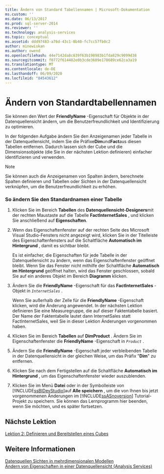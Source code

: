 ```yaml
---
title: Ändern von Standard Tabellennamen | Microsoft-Dokumentation
ms.custom: ''
ms.date: 06/13/2017
ms.prod: sql-server-2014
ms.reviewer: ''
ms.technology: analysis-services
ms.topic: conceptual
ms.assetid: ddd97483-a76d-43c1-8b40-fc7cc57fb0c2
author: minewiskan
ms.author: owend
ms.openlocfilehash: 44e7142da8c639f63b198983b1fda829c9099d38
ms.sourcegitcommit: f0772f614482e0b3cde3609e178689ce62ca3a19
ms.translationtype: MT
ms.contentlocale: de-DE
ms.lasthandoff: 06/09/2020
ms.locfileid: "84543612"
---
```

# <a name="modifying-default-table-names"></a>Ändern von Standardtabellennamen
  Sie können den Wert der **FriendlyName** -Eigenschaft für Objekte in der Datenquellensicht ändern, um die Benutzerfreundlichkeit und Identifizierung zu optimieren.  
  
 In der folgenden Aufgabe ändern Sie den Anzeigenamen jeder Tabelle in der Datenquellensicht, indem Sie die Präfixe**Dim**und**Fact**aus diesen Tabellen entfernen. Dadurch lassen sich der Cube und die Dimensionsobjekte (die Sie in der nächsten Lektion definieren) einfacher identifizieren und verwenden.  
  
> [!NOTE]  
>  Sie können auch die Anzeigenamen von Spalten ändern, berechnete Spalten definieren und Tabellen oder Sichten in der Datenquellensicht verknüpfen, um die Benutzerfreundlichkeit zu erhöhen.  
  
### <a name="to-modify-the-default-name-of-a-table"></a>So ändern Sie den Standardnamen einer Tabelle  
  
1.  Klicken Sie im Bereich **Tabellen** des **Datenquellensicht-Designers**mit der rechten Maustaste auf die Tabelle **FactInternetSales** , und klicken Sie anschließend auf **Eigenschaften**.  
  
2.  Wenn das Eigenschaftenfenster auf der rechten Seite des Microsoft Visual Studio-Fensters nicht angezeigt wird, klicken Sie in der Titelleiste des Eigenschaftenfensters auf die Schaltfläche **Automatisch im Hintergrund** , damit es sichtbar bleibt.  
  
     Es ist einfacher, die Eigenschaften für jede Tabelle in der Datenquellensicht zu ändern, wenn das Eigenschaftenfenster geöffnet bleibt. Wenn Sie das Fenster nicht mithilfe der Schaltfläche **Automatisch im Hintergrund** geöffnet halten, wird das Fenster geschlossen, sobald Sie auf ein anderes Objekt im Bereich **Diagramm** klicken.  
  
3.  Ändern Sie die **FriendlyName** -Eigenschaft für das **FactInternetSales** -Objekt in *`InternetSales`* .  
  
     Wenn Sie außerhalb der Zelle für die **FriendlyName** -Eigenschaft klicken, wird die Änderung angewendet. In der nächsten Lektion definieren Sie eine Measuregruppe, die auf dieser Faktentabelle basiert. Der Name der Faktentabelle lautet dann InternetSales statt FactInternetSales, weil Sie in dieser Lektion Änderungen vorgenommen haben.  
  
4.  Klicken Sie im Bereich **Tabellen** auf **DimProduct** . Ändern Sie im Eigenschaftenfenster die **FriendlyName** -Eigenschaft in *`Product`* .  
  
5.  Ändern Sie die **FriendlyName** -Eigenschaft jeder verbleibenden Tabelle in der Datenquellensicht in der gleichen Weise, um das Präfix "**Dim**" zu entfernen.  
  
6.  Klicken Sie nach dem Fertigstellen auf die Schaltfläche **Automatisch im Hintergrund** , um das Eigenschaftenfenster wieder auszublenden.  
  
7.  Klicken Sie im Menü **Datei** oder in der Symbolleiste von [!INCLUDE[ssBIDevStudio](../includes/ssbidevstudio-md.md)]auf **Alle speichern** , um die von Ihnen bis jetzt vorgenommenen Änderungen im [!INCLUDE[ssASnoversion](../includes/ssasnoversion-md.md)] Tutorial-Projekt zu speichern. Sie können das Lernprogramm hier beenden, wenn Sie möchten, und es später fortsetzen.  
  
## <a name="next-lesson"></a>Nächste Lektion  
 [Lektion 2: Definieren und Bereitstellen eines Cubes](lesson-2-defining-and-deploying-a-cube.md)  
  
## <a name="see-also"></a>Weitere Informationen  
 [Datenquellen Sichten in mehrdimensionalen Modellen](multidimensional-models/data-source-views-in-multidimensional-models.md)   
 [Ändern von Eigenschaften in einer Datenquellensicht &#40;Analysis Services&#41;](multidimensional-models/change-properties-in-a-data-source-view-analysis-services.md)  
  
  
